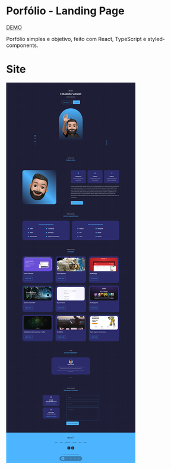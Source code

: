# Porfólio - Landing Page

[DEMO](https://simple-portfolio-eduardovsousa.vercel.app/)

Porfólio simples e objetivo, feito com React, TypeScript e styled-components.


# Site
![](public/site.png)
